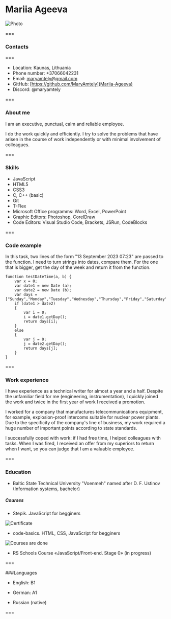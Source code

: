 # Mariia Ageeva

![Photo](https://ibb.co/S0gcL4B)

===

### Contacts

===

* Location: Kaunas, Lithuania
* Phone number: +37066042231
* Email: maryamtely@gmail.com
* GitHub: [https://github.com/MaryAmtely](Mariia-Ageeva)
* Discord: @maryamtely

===

### About me

I am an executive, punctual, calm and reliable employee.

I do the work quickly and efficiently. I try to solve the problems that have arisen in the course of work independently or with minimal involvement of colleagues.

===

### Skills

* JavaScript
* HTML5
* CSS3
* C, C++ (basic)
* Git
* T-Flex
* Microsoft Office programms: Word, Excel, PowerPoint
* Graphic Editors: Photoshop, CorelDraw
* Code Editors: Visual Studio Code, Brackets, JSRun, CodeBlocks

===

### Code example

In this task, two lines of the form "13 September 2023 07:23" are passed to the function. I need to turn strings into dates, compare them. For the one that is bigger, get the day of the week and return it from the function.

```
function testDateTime(a, b) {
    var x = 0;
    var date1 = new Date (a);
    var date2 = new Date (b);
    var days = ["Sunday","Monday","Tuesday","Wednesday","Thursday","Friday","Saturday"];
    if (date1 > date2) 
    {
        var i = 0;
        i = date1.getDay();
        return days[i];
    }
    else 
    {
        var j = 0;
        j = date2.getDay();
        return days[j];  
    }
}
```

===

### Work experience

I have experience as a technical writer for almost a year and a half. Despite the unfamiliar field for me (engineering, instrumentation), I quickly joined the work and twice in the first year of work I received a promotion.

I worked for a company that manufactures telecommunications equipment, for example, explosion-proof intercoms suitable for nuclear power plants. Due to the specificity of the company's line of business, my work required a huge number of important points according to state standards.

I successfully coped with work: if I had free time, I helped colleagues with tasks. When I was fired, I received an offer from my superiors to return when I want, so you can judge that I am a valuable employee.

===

### Education

* Baltic State Technical University "Voenmeh" named after D. F. Ustinov (Information systems, bachelor)

##### Courses

* Stepik. JavaScript for begginers 

![Certificate](https://stepik.org/cert/2017087)

* code-basics. HTML, CSS, JavaScript for begginers

![Courses are done](https://ibb.co/xXBCcdF)

* RS Schools Course «JavaScript/Front-end. Stage 0» (in progress)

===

###Languages

* English: B1

* German: A1

* Russian (native)

===





